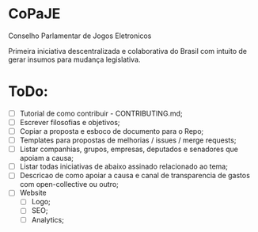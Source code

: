 # CoPaJE
Conselho Parlamentar de Jogos Eletronicos

Primeira iniciativa descentralizada e colaborativa do Brasil com intuito de gerar insumos para mudança legislativa. 

# ToDo:
- [ ] Tutorial de como contribuir - CONTRIBUTING.md;
- [ ] Escrever filosofias e objetivos;
- [ ] Copiar a proposta e esboco de documento para o Repo;
- [ ] Templates para propostas de melhorias / issues / merge requests;
- [ ] Listar companhias, grupos, empresas, deputados e senadores que apoiam a causa;
- [ ] Listar todas iniciativas de abaixo assinado relacionado ao tema;
- [ ] Descricao de como apoiar a causa e canal de transparencia de gastos com open-collective ou outro;
- [ ] Website 
    - [ ] Logo;
    - [ ] SEO;
    - [ ] Analytics;